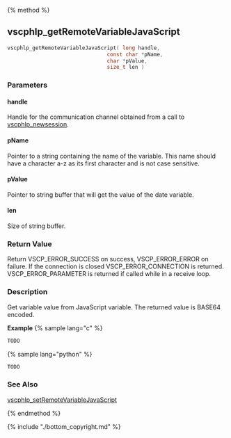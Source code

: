{% method %}
## vscphlp_getRemoteVariableJavaScript

```c
vscphlp_getRemoteVariableJavaScript( long handle, 
                                const char *pName, 
                                char *pValue, 
                                size_t len )
```

### Parameters

#### handle
Handle for the communication channel obtained from a call to [vscphlp_newsession](vscphlp_newsession.md).

#### pName
Pointer to a string containing the name of the variable. This name should have a character a-z as its first character and is not case sensitive.

#### pValue
Pointer to string buffer that will get the value of the date variable.

#### len
Size of string buffer.

### Return Value
Return VSCP_ERROR_SUCCESS on success, VSCP_ERROR_ERROR on failure. If the connection is closed VSCP_ERROR_CONNECTION is returned. VSCP_ERROR_PARAMETER is returned if called while in a receive loop. 

### Description
Get variable value from JavaScript variable. The returned value is BASE64 encoded. 

**Example** {% sample lang="c" %}

```c
TODO
```

{% sample lang="python" %}

```python
TODO
```

### See Also
[vscphlp_setRemoteVariableJavaScript](vscphlp_setRremotevariablejavascript.md)

{% endmethod %}

{% include "./bottom_copyright.md" %}
